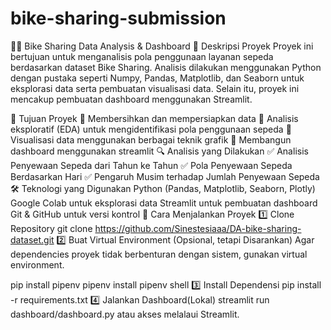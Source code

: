# bike-sharing-submission
🚴‍♂️ Bike Sharing Data Analysis & Dashboard 📌 Deskripsi Proyek Proyek ini bertujuan untuk menganalisis pola penggunaan layanan sepeda berdasarkan dataset Bike Sharing. Analisis dilakukan menggunakan Python dengan pustaka seperti Numpy, Pandas, Matplotlib, dan Seaborn untuk eksplorasi data serta pembuatan visualisasi data. Selain itu, proyek ini mencakup pembuatan dashboard menggunakan Streamlit.

🎯 Tujuan Proyek 🔹 Membersihkan dan mempersiapkan data 🔹 Analisis eksploratif (EDA) untuk mengidentifikasi pola penggunaan sepeda 🔹 Visualisasi data menggunakan berbagai teknik grafik 🔹 Membangun dashboard menggunakan streamlit 🔍 Analisis yang Dilakukan ✅ Analisis Penyewaan Sepeda dari Tahun ke Tahun ✅ Pola Penyewaan Sepeda Berdasarkan Hari ✅ Pengaruh Musim terhadap Jumlah Penyewaan Sepeda 🛠 Teknologi yang Digunakan Python (Pandas, Matplotlib, Seaborn, Plotly) Google Colab untuk eksplorasi data Streamlit untuk pembuatan dashboard Git & GitHub untuk versi kontrol 🚀 Cara Menjalankan Proyek 1️⃣ Clone Repository git clone https://github.com/Sinestesiaaa/DA-bike-sharing-dataset.git 2️⃣ Buat Virtual Environment (Opsional, tetapi Disarankan) Agar dependencies proyek tidak berbenturan dengan sistem, gunakan virtual environment.

pip install pipenv pipenv install pipenv shell 3️⃣ Install Dependensi pip install -r requirements.txt 4️⃣ Jalankan Dashboard(Lokal) streamlit run dashboard/dashboard.py atau akses melalaui Streamlit.
